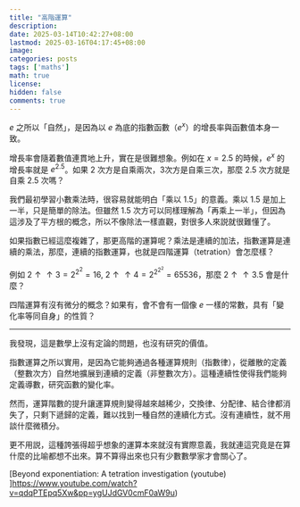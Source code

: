 ```yaml
---
title: "高階運算"
description: 
date: 2025-03-14T10:42:27+08:00
lastmod: 2025-03-16T04:17:45+08:00
image: 
categories: posts
tags: ['maths']
math: true
license: 
hidden: false
comments: true
---
```


$e$ 之所以「自然」，是因為以 $e$ 為底的指數函數（$e^x$）的增長率與函數值本身一致。

增長率會隨着數值連貫地上升，實在是很難想象。例如在 $x = 2.5$ 的時候，$e^x$ 的增長率就是 $e^{2.5}$。如果 2 次方是自乘兩次，3次方是自乘三次，那麼 2.5 次方就是自乘 2.5 次嗎？

我們最初學習小數乘法時，很容易就能明白「乘以 1.5」的意義。乘以 1.5 是加上一半，只是簡單的除法。但雖然 1.5 次方可以同樣理解為「再乘上一半」，但因為這涉及了平方根的概念，所以不像除法一樣直觀，對很多人來説就很難懂了。

如果指數已經這麼複雜了，那更高階的運算呢？乘法是連續的加法，指數運算是連續的乘法，那麼，連續的指數運算，也就是四階運算（tetration）會怎麼樣？

例如 $2 \uparrow \uparrow 3 = 2^{2^2} = 16$, $2 \uparrow \uparrow 4 = 2^{2^{2^2}} = 65536$，那麼 $2 \uparrow \uparrow 3.5$ 會是什麼？

四階運算有沒有微分的概念？如果有，會不會有一個像 $e$ 一樣的常數，具有「變化率等同自身」的性質？

***
我發現，這是數學上沒有定論的問題，也沒有研究的價值。

指數運算之所以實用，是因為它能夠通過各種運算規則（指數律），從離散的定義（整數次方）自然地擴展到連續的定義（非整數次方）。這種連續性使得我們能夠定義導數，研究函數的變化率。

然而，運算階數的提升讓運算規則變得越來越稀少，交換律、分配律、結合律都消失了，只剩下遞歸的定義，難以找到一種自然的連續化方式。沒有連續性，就不用談什麼微積分。

更不用説，這種誇張得超乎想象的運算本來就沒有實際意義，我就連這究竟是在算什麼的比喻都想不出來。算不算得出來也只有少數數學家才會關心了。

[Beyond exponentiation: A tetration investigation (youtube) ]https://www.youtube.com/watch?v=qdqPTEpq5Xw&pp=ygUJdGV0cmF0aW9u)

